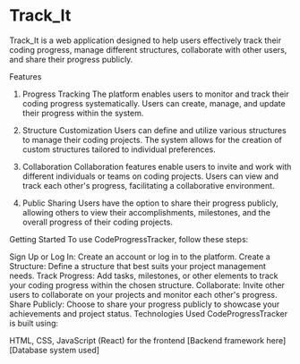 # Track_It
Track_It is a web application designed to help users effectively track their coding progress, manage different structures, collaborate with other users, and share their progress publicly.

Features
1. Progress Tracking
The platform enables users to monitor and track their coding progress systematically. Users can create, manage, and update their progress within the system.

2. Structure Customization
Users can define and utilize various structures to manage their coding projects. The system allows for the creation of custom structures tailored to individual preferences.

3. Collaboration
Collaboration features enable users to invite and work with different individuals or teams on coding projects. Users can view and track each other's progress, facilitating a collaborative environment.

4. Public Sharing
Users have the option to share their progress publicly, allowing others to view their accomplishments, milestones, and the overall progress of their coding projects.

Getting Started
To use CodeProgressTracker, follow these steps:

Sign Up or Log In: Create an account or log in to the platform.
Create a Structure: Define a structure that best suits your project management needs.
Track Progress: Add tasks, milestones, or other elements to track your coding progress within the chosen structure.
Collaborate: Invite other users to collaborate on your projects and monitor each other's progress.
Share Publicly: Choose to share your progress publicly to showcase your achievements and project status.
Technologies Used
CodeProgressTracker is built using:

HTML, CSS, JavaScript (React) for the frontend
[Backend framework here]
[Database system used]
